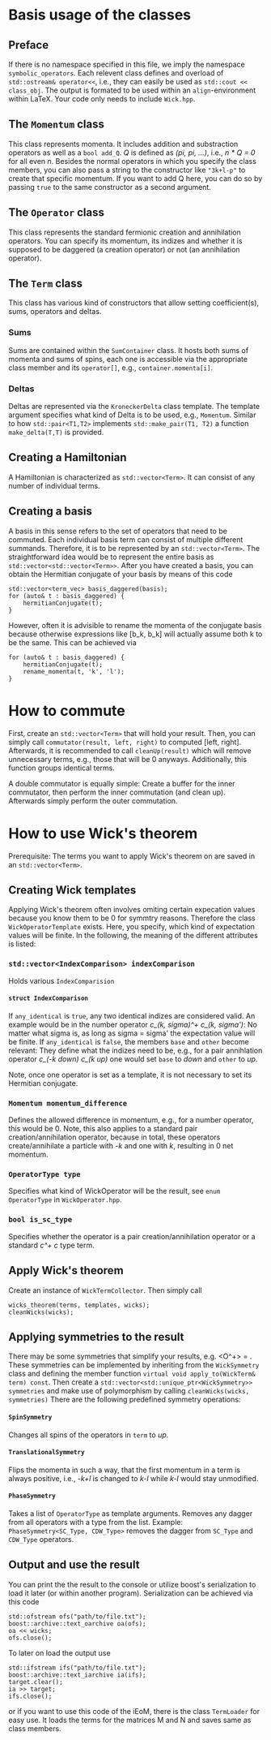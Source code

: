 # Basis usage of the classes

## Preface

If there is no namespace specified in this file, we imply the namespace ```symbolic_operators```.
Each relevent class defines and overload of ```std::ostream& operator<<```, i.e., they can easily be used as ```std::cout << class_obj```.
The output is formated to be used within an ```align```-environment within LaTeX.
Your code only needs to include ```Wick.hpp```.

## The ```Momentum``` class
This class represents momenta. It includes addition and substraction operators as well as a ```bool add_Q```. _Q_ is defined as _(pi, pi, ...)_, i.e., _n * Q = 0_ for all even _n_.
Besides the normal operators in which you specify the class members, you can also pass a string to the constructor like ```"3k+l-p"``` to create that specific momentum. If you want to add Q here, you can do so by passing ```true``` to the same constructor as a second argument.

## The ```Operator``` class
This class represents the standard fermionic creation and annihilation operators. You can specify its momentum, its indizes and whether it is supposed to be daggered (a creation operator) or not (an annihilation operator).

## The ```Term``` class
This class has various kind of constructors that allow setting coefficient(s), sums, operators and deltas.

### Sums
Sums are contained within the ```SumContainer``` class. It hosts both sums of momenta and sums of spins, each one is accessible via the appropriate class member and its ```operator[]```, e.g., ```container.momenta[i]```.

### Deltas
Deltas are represented via the ```KroneckerDelta``` class template.
The template argument specifies what kind of Delta is to be used, e.g., ```Momentum```.
Similar to how ```std::pair<T1,T2>``` implements ```std::make_pair(T1, T2)``` a function ```make_delta(T,T)``` is provided.

## Creating a Hamiltonian

A Hamiltonian is characterized as ```std::vector<Term>```.
It can consist of any number of individual terms.

## Creating a basis
A basis in this sense refers to the set of operators that need to be commuted.
Each individual basis term can consist of multiple different summands.
Therefore, it is to be represented by an ```std::vector<Term>```. The straightforward idea would be to represent the entire basis as ```std::vector<std::vector<Term>>```.
After you have created a basis, you can obtain the Hermitian conjugate of your basis by means of this code

```
std::vector<term_vec> basis_daggered(basis);
for (auto& t : basis_daggered) {
    hermitianConjugate(t);
}
```

However, often it is advisible to rename the momenta of the conjugate basis because otherwise expressions like [b_k, b_k] will actually assume both k to be the same.
This can be achieved via

```
for (auto& t : basis_daggered) {
	hermitianConjugate(t);
	rename_momenta(t, 'k', 'l');
}
```

# How to commute

First, create an ```std::vector<Term>``` that will hold your result.
Then, you can simply call ```commutator(result, left, right)``` to computed [left, right]. Afterwards, it is recommended to call ```cleanUp(result)``` which will remove unnecessary terms, e.g., those that will be 0 anyways.
Additionally, this function groups identical terms.

A double commutator is equally simple:
Create a buffer for the inner commutator, then perform the inner commutation (and clean up). Afterwards simply perform the outer commutation.


# How to use Wick's theorem

Prerequisite: The terms you want to apply Wick's theorem on are saved in an ```std::vector<Term>```.

## Creating Wick templates

Applying Wick's theorem often involves omiting certain expecation values because you know them to be 0 for symmtry reasons. Therefore the class ```WickOperatorTemplate``` exists. Here, you specify, which kind of expectation values will be finite.
In the following, the meaning of the different attributes is listed:

### ```std::vector<IndexComparison> indexComparison```
Holds various ```IndexComparision```

#### ```struct IndexComparison``` 
If ```any_identical``` is ```true```, any two identical indizes are considered valid. An example would be in the number operator *c_(k, sigma)^+ c_(k, sigma')*: No matter what sigma is, as long as sigma = sigma' the expectation value will be finite.
If ```any_identical``` is ```false```, the members ```base``` and ```other``` become relevant: They define what the indizes need to be, e.g., for a pair annihlation operator *c_(-k down) c_(k up)* one would set ```base``` to _down_ and ```other``` to _up_.

Note, once one operator is set as a template, it is not necessary to set its Hermitian conjugate.

### ```Momentum momentum_difference```
Defines the allowed difference in momentum, e.g., for a number operator, this would be 0.
Note, this also applies to a standard pair creation/annihilation operator, because in total, these operators create/annihilate a particle with *-k* and one with *k*, resulting in 0 net momentum.

### ```OperatorType type```
Specifies what kind of WickOperator will be the result, see ```enum OperatorType``` in ```WickOperator.hpp```.

### ```bool is_sc_type```
Specifies whether the operator is a pair creation/annihilation operator or a standard *c^+ c* type term.


## Apply Wick's theorem
Create an instance of ```WickTermCollector```. Then simply call 

```
wicks_theorem(terms, templates, wicks);
cleanWicks(wicks);
```

## Applying symmetries to the result
There may be some symmetries that simplify your results, e.g. <O^+> = <O>.
These symmetries can be implemented by inheriting from the  ```WickSymmetry``` class and defining the member function ```virtual void apply_to(WickTerm& term) const```.
Then create a ```std::vector<std::unique_ptr<WickSymmetry>> symmetries``` and make use of polymorphism by calling ```cleanWicks(wicks, symmetries)```
There are the following predefined symmetry operations:

#### ```SpinSymmetry```
Changes all spins of the operators in ```term``` to _up_.

#### ```TranslationalSymmetry```
Flips the momenta in such a way, that the first momentum in a term is always positive, i.e., _-k+l_ is changed to _k-l_ while _k-l_ would stay unmodified.

#### ```PhaseSymmetry```
Takes a list of ```OperatorType``` as template arguments.
Removes any dagger from all operators with a type from the list.
Example:
```PhaseSymmetry<SC_Type, CDW_Type>``` removes the dagger from ```SC_Type``` and ```CDW_Type``` operators.

## Output and use the result

You can print the the result to the console or utilize boost's serialization to load it later (or within another program).
Serialization can be achieved via this code

```
std::ofstream ofs("path/to/file.txt");
boost::archive::text_oarchive oa(ofs);
oa << wicks;
ofs.close();
```

To later on load the output use

```
std::ifstream ifs("path/to/file.txt");
boost::archive::text_iarchive ia(ifs);
target.clear();
ia >> target;
ifs.close();
```

or if you want to use this code of the iEoM, there is the class ```TermLoader``` for easy use.
It loads the terms for the matrices M and N and saves same as class members.